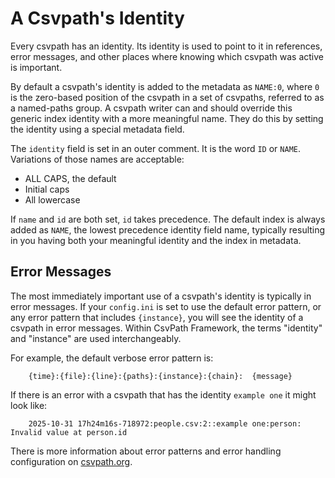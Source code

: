 
<a name="identity"></a>
# A Csvpath's Identity

Every csvpath has an identity. Its identity is used to point to it in references, error messages, and other places where knowing which csvpath was active is important.

By default a csvpath's identity is added to the metadata as `NAME:0`, where `0` is the zero-based position of the csvpath in a set of csvpaths, referred to as a named-paths group. A csvpath writer can and should override this generic index identity with a more meaningful name. They do this by setting the identity using a special metadata field.

The `identity` field is set in an outer comment. It is the word `ID` or `NAME`. Variations of those names are acceptable:
* ALL CAPS, the default
* Initial caps
* All lowercase

If `name` and `id` are both set, `id` takes precedence. The default index is always added as `NAME`, the lowest precedence identity field name, typically resulting in you having both your meaningful identity and the index in metadata.

## Error Messages

The most immediately important use of a csvpath's identity is typically in error messages. If your `config.ini` is set to use the default error pattern, or any error pattern that includes `{instance}`, you will see the identity of a csvpath in error messages. Within CsvPath Framework, the terms "identity" and "instance" are used interchangeably.

For example, the default verbose error pattern is:
```
    {time}:{file}:{line}:{paths}:{instance}:{chain}:  {message}
```

If there is an error with a csvpath that has the identity `example one` it might look like:
```
    2025-10-31 17h24m16s-718972:people.csv:2::example one:person:  Invalid value at person.id
```

There is more information about error patterns and error handling configuration on [csvpath.org](https://www.csvpath.org).

